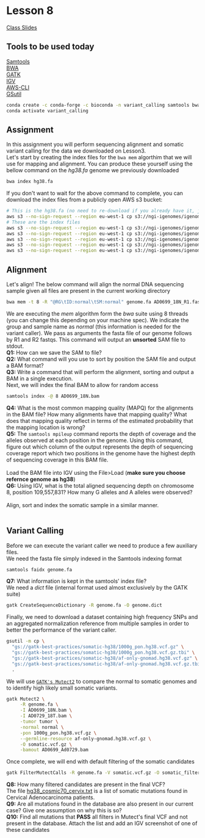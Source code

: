 # Lesson 8
[Class Slides](Slides9.pdf)

## Tools to be used today
[Samtools](http://www.htslib.org/)</br>
[BWA](https://bio-bwa.sourceforge.net/)</br>
[GATK](https://gatk.broadinstitute.org/hc/en-us)</br>
[IGV](https://software.broadinstitute.org/software/igv/)</br>
[AWS-CLI](https://aws.amazon.com/cli/)</br>
[GSutil](https://cloud.google.com/storage/docs/gsutil)
```bash
conda create -c conda-forge -c bioconda -n variant_calling samtools bwa gatk4 awscli gsutil igv -y
conda activate variant_calling
```

## Assignment
In this assignment you will perform sequencing alignment and somatic variant calling for the data we downloaded on Lesson3. </br>
Let's start by creating the index files for the `bwa mem` algorthim that we will use for mapping and alignment. You can produce these yourself using the bellow command on the *hg38.fa* genome we previously downloaded
```bash
bwa index hg38.fa
```
If you don't want to wait for the above command to complete, you can download the index files from a publicly open AWS s3 bucket:
```bash
# This is the hg38.fa (no need to re-download if you already have it, just rename)
aws s3 --no-sign-request --region eu-west-1 cp s3://ngi-igenomes/igenomes/Homo_sapiens/UCSC/hg38/Sequence/BWAIndex/genome.fa .
# These are the index files
aws s3 --no-sign-request --region eu-west-1 cp s3://ngi-igenomes/igenomes/Homo_sapiens/UCSC/hg38/Sequence/BWAIndex/genome.fa.amb .
aws s3 --no-sign-request --region eu-west-1 cp s3://ngi-igenomes/igenomes/Homo_sapiens/UCSC/hg38/Sequence/BWAIndex/genome.fa.ann .
aws s3 --no-sign-request --region eu-west-1 cp s3://ngi-igenomes/igenomes/Homo_sapiens/UCSC/hg38/Sequence/BWAIndex/genome.fa.bwt .
aws s3 --no-sign-request --region eu-west-1 cp s3://ngi-igenomes/igenomes/Homo_sapiens/UCSC/hg38/Sequence/BWAIndex/genome.fa.pac .
aws s3 --no-sign-request --region eu-west-1 cp s3://ngi-igenomes/igenomes/Homo_sapiens/UCSC/hg38/Sequence/BWAIndex/genome.fa.sa .
```
## Alignment
Let's align! The below command will align the normal DNA sequencing sample given all files are present in the current working directory
```bash
bwa mem -t 8 -R "@RG\tID:normal\tSM:normal" genome.fa AD0699_18N_R1.fastq.gz AD0699_18N_R2.fastq.gz
```
We are executing the *mem* algorithm form the *bwa* suite using 8 threads (you can change this depending on your machine spec). We indicate the group and sample name as *normal* (this information is needed for the variant caller). We pass as arguments the fasta file of our genome follows by R1 and R2 fastqs. This command will output an **unsorted** SAM file to stdout. </br>
**Q1:** How can we save the SAM to file?</br>
**Q2:** What command will you use to sort by position the SAM file and output a BAM format?</br>
**Q3:** Write a command that will perform the alignment, sorting and output a BAM in a single execution.</br>
Next, we will index the final BAM to allow for random access
```bash
samtools index -@ 8 AD0699_18N.bam
```
**Q4:** What is the most common mapping quality (MAPQ) for the alignments in the BAM file? How many alignments have that mapping quality? What does that mapping quality reflect in terms of the estimated probability that the mapping location is wrong?</br>
**Q5:** The `samtools mpileup` command reports the depth of coverage and the alleles observed at each position in the genome. Using this command, figure out which column of the output represents the depth of sequencing coverage report which two positions in the genome have the highest depth of sequencing coverage in this BAM file.</br></br>
Load the BAM file into IGV using the File>Load (**make sure you choose refernce genome as hg38**)</br>
**Q6:** Using IGV, what is the total aligned sequencing depth on chromosome 8, position 109,557,831? How many G alleles and A alleles were observed?</br></br>
Align, sort and index the somatic sample in a similar manner.</br></br>
## Variant Calling
Before we can execute the variant caller we need to produce a few auxiliary files. </br>
We need the fasta file simply indexed in the Samtools indexing format
```bash
samtools faidx genome.fa
```
**Q7:** What information is kept in the samtools' index file?</br>
We need a *dict* file (internal format used almost exclusively by the GATK suite)
```bash
gatk CreateSequenceDictionary -R genome.fa -O genome.dict
```
Finally, we need to download a dataset containing high frequency SNPs and an aggregated normalization reference from multiple samples in order to better the performance of the variant caller.
```bash
gsutil -m cp \
  "gs://gatk-best-practices/somatic-hg38/1000g_pon.hg38.vcf.gz" \
  "gs://gatk-best-practices/somatic-hg38/1000g_pon.hg38.vcf.gz.tbi" \
  "gs://gatk-best-practices/somatic-hg38/af-only-gnomad.hg38.vcf.gz" \
  "gs://gatk-best-practices/somatic-hg38/af-only-gnomad.hg38.vcf.gz.tbi" \
  .
```
We will use [`GATK's Mutect2`](https://gatk.broadinstitute.org/hc/en-us/articles/360037593851-Mutect2) to compare the normal to somatic genomes and to identify high likely small somatic variants.
```bash
gatk Mutect2 \
     -R genome.fa \
     -I AD0699_18N.bam \
     -I AD0729_18T.bam \
     -tumor tumor \
     -normal normal \
     -pon 1000g_pon.hg38.vcf.gz \
     --germline-resource af-only-gnomad.hg38.vcf.gz \
     -O somatic.vcf.gz \
     -bamout AD0699_Ad0729.bam
```
Once complete, we will end with default filtering of the somatic candidates
```bash
gatk FilterMutectCalls -R genome.fa -V somatic.vcf.gz -O somatic_filtered.vcf.gz
```
**Q8:** How many filtered candidates are present in the final VCF?</br>
The file [hg38_cosmic70_cervix.txt](hg38_cosmic70_cervix.txt) is a list of somatic mutations found in Cervical Adenocarcinoma patients.</br>
**Q9:** Are all mutations found in the database are also present in our current case? Give one assumption on why this is so?</br>
**Q10:** Find all mutations that **PASS** all filters in Mutect's final VCF and not present in the database. Attach the list and add an IGV screenshot of one of these candidates